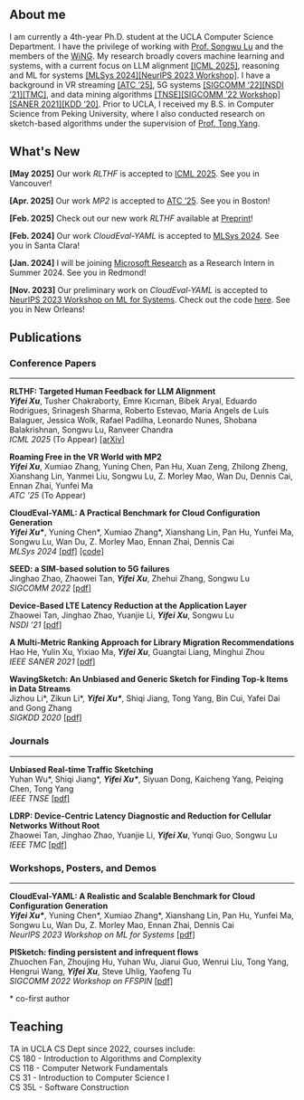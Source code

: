 ## About me


I am currently a 4th-year Ph.D. student at the UCLA Computer Science Department. I have the privilege of working with [Prof. Songwu Lu](http://web.cs.ucla.edu/~slu/) and the members of the [WiNG](http://metro.cs.ucla.edu). My research broadly covers machine learning and systems, with a current focus on LLM alignment [[ICML 2025]](https://icml.cc/Conferences/2025), reasoning and ML for systems [[MLSys 2024]](files/cloudeval-mlsys24.pdf)[[NeurIPS 2023 Workshop]](files/cloudeval-neurips23.pdf). I have a background in VR streaming [[ATC ’25]](https://www.usenix.org/conference/atc25), 5G systems [[SIGCOMM ’22]](files/seed-sigcomm22.pdf)[[NSDI ’21]](files/lrp-nsdi21.pdf)[[TMC]](files/ldrp-tmc.pdf), and data mining algorithms [[TNSE]](files/ucs-tnse.pdf)[[SIGCOMM ’22 Workshop]](files/pisketch-sigcomm22.pdf)[[SANER 2021]](files/multi-metric-saner21.pdf)[[KDD ’20]](files/wavingsketch-kdd20.pdf). Prior to UCLA, I received my B.S. in Computer Science from Peking University, where I also conducted research on sketch-based algorithms under the supervision of [Prof. Tong Yang](http://net.pku.edu.cn/~yangtong/).


## What's New

**[May 2025]** Our work *RLTHF* is accepted to [ICML 2025](https://icml.cc/Conferences/2025). See you in Vancouver!

**[Apr. 2025]** Our work *MP2* is accepted to [ATC ’25](https://www.usenix.org/conference/atc25). See you in Boston!

**[Feb. 2025]** Check out our new work *RLTHF* available at [Preprint](https://arxiv.org/abs/2502.13417)!

**[Feb. 2024]** Our work *CloudEval-YAML* is accepted to [MLSys 2024](https://mlsys.org/Conferences/2024). See you in Santa Clara!

**[Jan. 2024]** I will be joining [Microsoft Research](https://www.microsoft.com/en-us/research/group/research-for-industry/) as a Research Intern in Summer 2024. See you in Redmond!

**[Nov. 2023]** Our preliminary work on *CloudEval-YAML* is accepted to [NeurIPS 2023 Workshop on ML for Systems](http://mlforsystems.org/neurips2023/). Check out the code [here](https://github.com/alibaba/CloudEval-YAML). See you in New Orleans!


## Publications


### Conference Papers
---
**RLTHF: Targeted Human Feedback for LLM Alignment** <br />
***Yifei Xu***, Tusher Chakraborty, Emre Kıcıman, Bibek Aryal, Eduardo Rodrigues, Srinagesh Sharma, Roberto Estevao, Maria Angels de Luis Balaguer, Jessica Wolk, Rafael Padilha, Leonardo Nunes, Shobana Balakrishnan, Songwu Lu, Ranveer Chandra <br />
*ICML 2025* (To Appear) [[arXiv]](https://arxiv.org/abs/2502.13417)


**Roaming Free in the VR World with MP2** <br />
***Yifei Xu***, Xumiao Zhang, Yuning Chen, Pan Hu, Xuan Zeng, Zhilong Zheng, Xianshang Lin, Yanmei Liu, Songwu Lu, Z. Morley Mao, Wan Du, Dennis Cai, Ennan Zhai, Yunfei Ma <br />
*ATC ’25* (To Appear)


**CloudEval-YAML: A Practical Benchmark for Cloud Configuration Generation** <br />
***Yifei Xu\****, Yuning Chen\*, Xumiao Zhang\*, Xianshang Lin, Pan Hu, Yunfei Ma, Songwu Lu, Wan Du, Z. Morley Mao, Ennan Zhai, Dennis
Cai <br />
*MLSys 2024* [[pdf]](files/cloudeval-mlsys24.pdf) [[code]](https://github.com/alibaba/CloudEval-YAML)


**SEED: a SIM-based solution to 5G failures** <br />
Jinghao Zhao, Zhaowei Tan, ***Yifei Xu***, Zhehui Zhang, Songwu Lu <br />
*SIGCOMM 2022* [[pdf]](files/seed-sigcomm22.pdf)


**Device-Based LTE Latency Reduction at the Application Layer** <br />
Zhaowei Tan, Jinghao Zhao, Yuanjie Li, ***Yifei Xu***, Songwu Lu <br />
*NSDI ’21* [[pdf]](files/lrp-nsdi21.pdf)


**A Multi-Metric Ranking Approach for Library Migration Recommendations** <br />
Hao He, Yulin Xu, Yixiao Ma, ***Yifei Xu***, Guangtai Liang, Minghui Zhou <br />
*IEEE SANER 2021* [[pdf]](files/multi-metric-saner21.pdf)


**WavingSketch: An Unbiased and Generic Sketch for Finding Top-k Items in Data Streams** <br />
Jizhou Li\*, Zikun Li\*, ***Yifei Xu\****, Shiqi Jiang, Tong Yang, Bin Cui, Yafei Dai and Gong Zhang <br />
*SIGKDD 2020* [[pdf]](files/wavingsketch-kdd20.pdf)


### Journals
---
**Unbiased Real-time Traffic Sketching** <br />
Yuhan Wu\*, Shiqi Jiang\*, ***Yifei Xu\****, Siyuan Dong, Kaicheng Yang, Peiqing Chen, Tong Yang <br />
*IEEE TNSE* [[pdf]](files/ucs-tnse.pdf)


**LDRP: Device-Centric Latency Diagnostic and Reduction for Cellular Networks Without Root** <br />
Zhaowei Tan, Jinghao Zhao, Yuanjie Li, ***Yifei Xu***, Yunqi Guo, Songwu Lu <br />
*IEEE TMC* [[pdf]](files/ldrp-tmc.pdf)


### Workshops, Posters, and Demos
---
**CloudEval-YAML: A Realistic and Scalable Benchmark for Cloud Configuration Generation** <br />
***Yifei Xu\****, Yuning Chen\*, Xumiao Zhang\*, Xianshang Lin, Pan Hu, Yunfei Ma, Songwu Lu, Wan Du, Z. Morley Mao, Ennan Zhai, Dennis
Cai <br />
*NeurIPS 2023 Workshop on ML for Systems* [[pdf]](files/cloudeval-neurips23.pdf)


**PISketch: finding persistent and infrequent flows** <br />
Zhuochen Fan, Zhoujing Hu, Yuhan Wu, Jiarui Guo, Wenrui Liu, Tong Yang, Hengrui Wang, ***Yifei Xu***, Steve Uhlig, Yaofeng Tu <br />
*SIGCOMM 2022 Workshop on FFSPIN* [[pdf]](files/pisketch-sigcomm22.pdf)


\* co-first author


## Teaching


TA in UCLA CS Dept since 2022, courses include: <br />
CS 180 - Introduction to Algorithms and Complexity <br />
CS 118 - Computer Network Fundamentals <br />
CS 31 - Introduction to Computer Science I <br />
CS 35L - Software Construction

